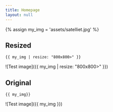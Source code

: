 ```yaml
---
title: Homepage
layout: null
---
```


{% assign my_img = 'assets/satelliet.jpg' %}

## Resized

```
{{ my_img | resize: "800x800>" }}
```

![Test image]({{ my_img | resize: "800x800>" }})


## Original

```
{{ my_img}}
```

![Test image]({{ my_img }})
